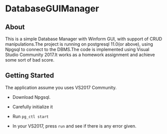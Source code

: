 # DatabaseGUIManager

## About

This is a simple Database Manager with Winform GUI, with support of CRUD manipulations.The project is running on postgresql 11.0(or above),
using Npgsql to connect to the DBMS.The code is implemented using Visual Studio Community 2017.It works as a homework assignment and achieve some sort of bad score.

## Getting Started

The application assume you uses VS2017 Community.

- Download Npgsql.

- Carefully initialize it

- Run `pg_ctl start`

- In your VS2017, press `run` and see if there is any error given.
